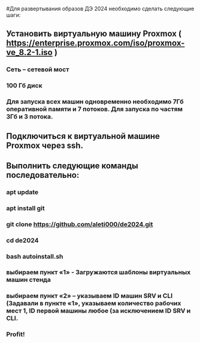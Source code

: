 #Для развертывания образов ДЭ 2024 необходимо сделать следующие шаги:
##	Установить виртуальную машину Proxmox ( https://enterprise.proxmox.com/iso/proxmox-ve_8.2-1.iso )
###	Сеть – сетевой мост
###	100 Гб диск
###	Для запуска всех машин одновременно необходимо 7Гб оперативной памяти и 7 потоков. Для запуска по частям 3Гб и 3 потока.
##	Подключиться к виртуальной машине Proxmox через ssh.
##	Выполнить следующие команды последовательно:
###	apt update 
###	apt install git
###	git clone https://github.com/aleti000/de2024.git
###	cd de2024
###	bash autoinstall.sh
###	выбираем пункт «1» - Загружаются шаблоны виртуальных машин стенда
###	выбираем пункт «2» – указываем ID машин SRV и CLI (Задавали в пункте «1», указываем количество рабочих мест 1, ID первой машины любое (за исключением ID SRV и CLI.
###	Profit!
